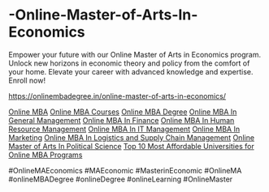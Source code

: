 # -Online-Master-of-Arts-In-Economics
Empower your future with our Online Master of Arts in Economics program. Unlock new horizons in economic theory and policy from the comfort of your home. Elevate your career with advanced knowledge and expertise. Enroll now! 

https://onlinembadegree.in/online-master-of-arts-in-economics/


<a href="https://onlinembadegree.in/">Online MBA</a>
<a href="https://onlinembadegree.in/online-mba-courses/">Online MBA Courses</a>
<a href="https://onlinembadegree.in/online-mba/">Online MBA Degree</a>
<a href="https://onlinembadegree.in/online-mba-in-general-management/">Online MBA In General Management</a>
<a href="https://onlinembadegree.in/online-mba-in-finance/">Online MBA In Finance</a>
<a href="https://onlinembadegree.in/online-mba-in-human-resource-management/">Online MBA In Human Resource Management</a>
<a href="https://onlinembadegree.in/online-mba-in-information-technology-management/">Online MBA In IT Management</a>
<a href="https://onlinembadegree.in/online-mba-in-marketing/">Online MBA In Marketing</a>
<a href="https://onlinembadegree.in/online-mba-in-logistics-and-supply-chain-management/">Online MBA In Logistics and Supply Chain Management</a>
<a href="https://onlinembadegree.in/online-master-of-arts-in-political-science/">Online Master of Arts In Political Science</a>
<a href="https://onlinembadegree.in/online-mba-programs/">Top 10 Most Affordable Universities for Online MBA Programs</a>

#OnlineMAEconomics #MAEconomic #MasterinEconomic #OnlineMA #onlineMBADegree #onlineDegree #onlineLearning #OnlineMaster
